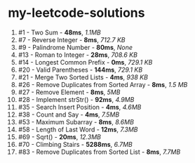 # my-leetcode-solutions

1. #1 - Two Sum - **48ms**, *1.1MB*
2. #7 - Reverse Integer - **8ms**, *712.7 KB*
3. #9 - Palindrome Number - **80ms**, *None*
4. #13 - Roman to Integer - **28ms**, *708.6 KB*
5. #14 - Longest Common Prefix - **0ms**, *729.1 KB*
6. #20 - Valid Parentheses - **144ms**, *729.1 KB*
7. #21 - Merge Two Sorted Lists - **4ms**, *938 KB*
8. #26 - Remove Duplicates from Sorted Array - **8ms**, *1.5 MB*
9. #27 - Remove Element - **8ms**, *5MB*
10. #28 - Implement strStr() - **92ms**, *4.9MB*
11. #35 - Search Insert Position - **4ms**, *4.6MB*
12. #38 - Count and Say - **4ms**, *7.5MB*
13. #53 - Maximum Subarray - **8ms**, *8.6MB*
14. #58 - Length of Last Word - **12ms**, *7.3MB*
15. #69 - Sqrt() - **20ms**, *12.3MB*
16. #70 - Climbing Stairs - **5288ms**, *6.7MB*
17. #83 - Remove Duplicates from Sorted List - **8ms**, *7.7MB*
